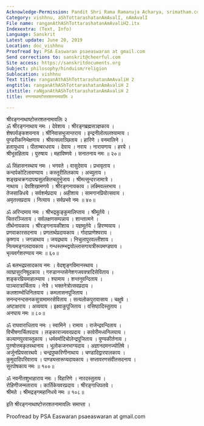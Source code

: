```yaml
---
Acknowledge-Permission: Pandit Shri Rama Ramanuja Acharya, srimatham.com
Category: vishhnu, aShTottarashatanAmAvalI, nAmAvalI
File name: ranganAthAShTottarashatanAmAvaliH2.itx
Indexextra: (Text, Info)
Language: Sanskrit
Latest update: June 20, 2019
Location: doc_vishhnu
Proofread by: PSA Easwaran psaeaswaran at gmail.com
Send corrections to: sanskrit@cheerful.com
Site access: https://sanskritdocuments.org
Subject: philosophy/hinduism/religion
Sublocation: vishhnu
Text title: ranganAthAShTottarashatanAmAvaliH 2
engtitle: ranganAthAShTottarashatanAmAvaliH 2
itxtitle: raNganAthAShTottarashatanAmAvaliH 2
title: रण्गनाथाष्टोत्तरशतनामावलिः २

---
```

  
 श्रीरङ्गनाथाष्टोत्तरशतनामावलिः २   
ॐ श्रीरङ्गनाथाय नमः । देवेशाय । श्रीरङ्गब्रह्मसञ्ज्ञकाय ।  
शेषपर्यङ्कशयनाय । श्रीनिवासभुजान्तराय । इन्द्रनीलोत्पलश्यामाय ।  
पुण्डरीकनिभेक्षणाय । श्रीवत्सलाञ्छिताय । हारिणे । वनमालिने ।  
हलायुधाय । पीताम्बरधराय । देवाय । नराय । नारायणाय । हरये ।  
श्रीभूसहिताय । पुरुषाय । महाविष्णवे । सनातनाय नमः ॥ २०॥  
  
ॐ सिंहासनस्थाय नमः । भगवते । वासुदेवाय । प्रभावृताय ।  
कन्दर्पकोटिलावण्याय । कस्तूरीतिलकाय । अच्युताय ।  
शङ्खचक्रगदापद्मसुलक्षितचतुर्भुजाय । श्रीमत्सुन्दरजामात्रे ।  
नाथाय । देवशिखामणये । श्रीरङ्गनायकाय । लक्ष्मिवल्लभाय ।  
तेजसान्निधये । सर्वशर्मप्रदाय । अहीशाय । सामगानप्रियोत्सवाय ।  
अमृतत्त्वप्रदाय । नित्याय । सर्वप्रभवे नमः ॥ ४०॥  
  
ॐ अरिन्दमाय नमः । श्रीभद्रकुङ्कुमालिप्ताय । श्रीमूर्तये ।  
चित्तरञ्जिताय । सर्वलक्षणसम्पन्नाय । शान्तात्मने ।  
तीर्थनायकाय । श्रीरङ्गनायकीशाय । यज्ञमूर्तये । हिरण्मयाय ।  
प्रणवाकारसदनाय । प्रणतार्थप्रदायकाय । गोदाप्राणेश्वराय ।  
कृष्णाय । जगन्नाथाय । जयद्रथाय । निचुलापुरवल्लीशाय ।  
नित्यमङ्गलदायकाय । गन्धस्तम्भद्वयोल्लासगायत्रीरूपमण्डपाय ।  
भृत्यवर्गशरण्याय नमः ॥ ६०॥  
  
ॐ बलभद्रप्रसादकाय नमः । वेदशृङ्गविमानस्थाय ।  
व्याघ्रासुरनिषूदकाय । गरुडानन्तसेनेशगजवक्त्रादिसेविताय ।  
शङ्करप्रियमाहात्म्याय । श्यामाय । शन्तनुवन्दिताय ।  
पाञ्चरात्रार्चिताय । नेत्रे । भक्तनेत्रोत्सवप्रदाय ।  
कलशाम्भोधिनिलयाय । कमलासनपूजिताय ।  
सनन्दनन्दसनकसुत्रामामरसेविताय । सत्यलोकपुरावासाय । चक्षुषे ।  
अष्टाक्षराय । अव्ययाय । इक्ष्वाकुपूजिताय । वसिष्ठादिस्तुताय ।  
अनघाय नमः ॥ ८०॥  
  
ॐ राघवाराधिताय नमः । स्वामिने । रामाय । राजेन्द्रवन्दिताय ।  
विभीषणार्चितपदाय । लङ्काराज्यवरप्रदाय । कावेरीमध्यनिलयाय ।  
कल्याणपुरवास्तुकाय । धर्मवर्मादिचोलेन्द्रपूजिताय । पुण्यकीर्तनाय ।  
पुरुषोत्तमकृतस्थानाय । भूलोकजनभाग्यदाय । अज्ञानदमनज्योतिषे ।  
अर्जुनप्रियसारथये । चन्द्रपुष्करिणीनाथाय । चण्डादिद्वारपालकाय ।  
कुमुदादिपरिवाराय । पाण्ड्यसारूप्यदायकाय । सप्तावरणसंवीतसदनाय ।  
सुरपोषकाय नमः ॥ १००॥  
  
ॐ नवनीतशुभाहाराय नमः । विहारिणे । नारदस्तुताय ।  
रोहिणीजन्मताराय । कार्तिकेयवरप्रदाय । श्रीरङ्गाधिपतये ।  
श्रीमते । श्रीमद्रङ्गमहानिधये नमः ॥ १०८॥  
  
इति श्रीरङ्गनाथाष्टोत्तरशतनामावलिः समाप्ता ।  
  
Proofread by PSA Easwaran psaeaswaran at gmail.com  
  
